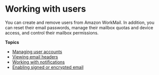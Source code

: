 # Working with users<a name="users_overview"></a>

You can create and remove users from Amazon WorkMail\. In addition, you can reset their email passwords, manage their mailbox quotas and device access, and control their mailbox permissions\.

**Topics**
+ [Managing user accounts](manage-users.md)
+ [Viewing email headers](email-headers.md)
+ [Working with notifications](notifications.md)
+ [Enabling signed or encrypted email](enable_encryption.md)